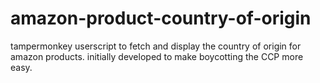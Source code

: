 # amazon-product-country-of-origin
tampermonkey userscript to fetch and display the country of origin for amazon products. initially developed to make boycotting the CCP more easy.
